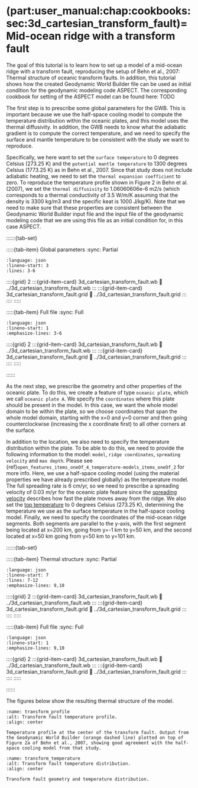 (part:user_manual:chap:cookbooks:sec:3d_cartesian_transform_fault)=
Mid-ocean ridge with a transform fault
=========================

The goal of this tutorial is to learn how to set up a model of a mid-ocean ridge with a transform fault, reproducing the setup of Behn et al., 2007: Thermal structure of oceanic transform faults. In addition, this tutorial shows how the created Geodynamic World Builder file can be used as initial condition for the geodynamic modeling code ASPECT. The corresponding cookbook for setting of the ASPECT model can be found here: TODO

The first step is to prescribe some global parameters for the GWB. This is important because we use the half-space cooling model to compute the temperature distribution within the oceanic plates, and this model uses the thermal diffusivity. In addition, the GWB needs to know what the adiabatic gradient is to compute the correct temperature, and we need to specify the surface and mantle temperature to be consistent with the study we want to reproduce.

Specifically, we here want to set the `surface temperature` to 0 degrees Celsius (273.25 K) and the `potential mantle temperature` to 1300 degrees Celsius (1773.25 K) as in Behn et al., 2007. Since that study does not include adiabatic heating, we need to set the `thermal expansion coefficient` to zero. To reproduce the temperature profile shown in Figure 2 in  Behn et al. (2007), we set the `thermal diffusivity` to 1.06060606e-6 m2/s (which corresponds to a thermal conductivity of 3.5 W/m/K assuming that the density is 3300 kg/m3 and the specific keat is 1000 J/kg/K). Note that we need to make sure that these properties are consistent between the Geodynamic World Builder input file and the input file of the geodynamic modeling code that we are using this file as an initial condition for, in this case ASPECT.

::::::{tab-set}

:::::{tab-item} Global parameters
:sync: Partial

```{literalinclude} ../3d_cartesian_transform_fault.wb
:language: json
:lineno-start: 3
:lines: 3-6
```
::::{grid} 2
:::{grid-item-card} 3d_cartesian_transform_fault.wb
:link: ../3d_cartesian_transform_fault.wb
:::
:::{grid-item-card} 3d_cartesian_transform_fault.grid
:link: ../3d_cartesian_transform_fault.grid
:::
::::
:::::

:::::{tab-item} Full file
:sync: Full


```{literalinclude} ../3d_cartesian_transform_fault.wb
:language: json
:lineno-start: 1
:emphasize-lines: 3-6
```

::::{grid} 2
:::{grid-item-card} 3d_cartesian_transform_fault.wb
:link: ../3d_cartesian_transform_fault.wb
:::
:::{grid-item-card} 3d_cartesian_transform_fault.grid
:link: ../3d_cartesian_transform_fault.grid
:::
::::
:::::

::::::


As the next step, we prescribe the geometry and other properties of the oceanic plate. To do this, we create a feature of type `oceanic plate`, which we call `oceanic plate A`. We specify the `coordinates` where this plate should be present in the model. In this case, we want the whole model domain to be within the plate, so we choose coordinates that span the whole model domain, starting with the x=0 and y=0 corner and then going counterclockwise (increasing the x coordinate first) to all other corners at the surface. 

In addition to the location, we also need to specify the temperature distribution within the plate. 
To be able to do this, we need to provide the following information to the model: `model`, `ridge coordinates`, `spreading velocity` and `max depth`. Please see {ref}`open_features_items_oneOf_4_temperature-models_items_oneOf_2` for more info.
Here, we use a half-space cooling model (using the material properties we have already prescribed globally) as the temperature model. The full spreading rate is 6 cm/yr, so we need to prescribe a spreading velocity of 0.03 m/yr for the oceanic plate feature since the [spreading velocity](open_features_items_oneOf_4_temperature-models_items_oneOf_2_spreading-velocity) describes how fast the plate moves away from the ridge.
We also set the [top temperature](open_features_items_oneOf_4_temperature-models_items_oneOf_2_top-temperature) to 0 degrees Celsius (273.25 K), determining the temperature we use as the surface temperature in the half-space cooling model. Finally, we need to specify the coordinates of the mid-ocean ridge segments. Both segments are parallel to the y-axis, with the first segment being located at x=200 km, going from y=-1 km to y=50 km, and the second located at x=50 km going from y=50 km to y=101 km.


::::::{tab-set}

:::::{tab-item} Thermal structure
:sync: Partial

```{literalinclude} ../3d_cartesian_transform_fault.wb
:language: json
:lineno-start: 7
:lines: 7-12
:emphasize-lines: 9,10
```
::::{grid} 2
:::{grid-item-card} 3d_cartesian_transform_fault.wb
:link: ../3d_cartesian_transform_fault.wb
:::
:::{grid-item-card} 3d_cartesian_transform_fault.grid
:link: ../3d_cartesian_transform_fault.grid
:::
::::
:::::

:::::{tab-item} Full file
:sync: Full


```{literalinclude} ../3d_cartesian_transform_fault.wb
:language: json
:lineno-start: 1
:emphasize-lines: 9,10
```

::::{grid} 2
:::{grid-item-card} 3d_cartesian_transform_fault.wb
:link: ../3d_cartesian_transform_fault.wb
:::
:::{grid-item-card} 3d_cartesian_transform_fault.grid
:link: ../3d_cartesian_transform_fault.grid
:::
::::
:::::

::::::


The figures below show the resulting thermal structure of the model. 

```{figure} ./temperature_profile.png
:name: transform_profile
:alt: Transform fault temperature profile. 
:align: center

Temperature profile at the center of the transform fault. Output from the Geodynamic World Builder (orange dashed line) plotted on top of Figure 2a of Behn et al., 2007, showing good agreement with the half-space cooling model from that study.
```

```{figure} ./temperature_distribution.png
:name: transform_temperature
:alt: Transform fault temperature distribution. 
:align: center

Transform fault geometry and temperature distribution.
```
